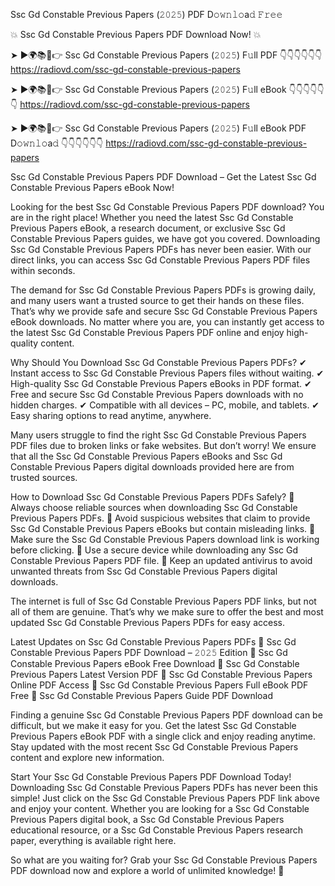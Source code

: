 Ssc Gd Constable Previous Papers (𝟸𝟶𝟸𝟻) PDF D𝚘𝚠𝚗𝚕𝚘a𝚍 𝙵𝚛𝚎𝚎

💥 Ssc Gd Constable Previous Papers PDF Download Now! 💥

➤ ►🌍📚📱👉 Ssc Gd Constable Previous Papers (𝟸𝟶𝟸𝟻) F𝚞ll PDF 👇👇👇👇👇👇
https://radiovd.com/ssc-gd-constable-previous-papers

➤ ►🌍📚📱👉 Ssc Gd Constable Previous Papers (𝟸𝟶𝟸𝟻) F𝚞ll eBook 👇👇👇👇👇👇
https://radiovd.com/ssc-gd-constable-previous-papers

➤ ►🌍📚📱👉 Ssc Gd Constable Previous Papers (𝟸𝟶𝟸𝟻) F𝚞ll eBook PDF D𝚘𝚠𝚗𝚕𝚘a𝚍 👇👇👇👇👇👇
https://radiovd.com/ssc-gd-constable-previous-papers

Ssc Gd Constable Previous Papers PDF Download – Get the Latest Ssc Gd Constable Previous Papers eBook Now!

Looking for the best Ssc Gd Constable Previous Papers PDF download? You are in the right place! Whether you need the latest Ssc Gd Constable Previous Papers eBook, a research document, or exclusive Ssc Gd Constable Previous Papers guides, we have got you covered. Downloading Ssc Gd Constable Previous Papers PDFs has never been easier. With our direct links, you can access Ssc Gd Constable Previous Papers PDF files within seconds.

The demand for Ssc Gd Constable Previous Papers PDFs is growing daily, and many users want a trusted source to get their hands on these files. That’s why we provide safe and secure Ssc Gd Constable Previous Papers eBook downloads. No matter where you are, you can instantly get access to the latest Ssc Gd Constable Previous Papers PDF online and enjoy high-quality content.

Why Should You Download Ssc Gd Constable Previous Papers PDFs?
✔ Instant access to Ssc Gd Constable Previous Papers files without waiting.
✔ High-quality Ssc Gd Constable Previous Papers eBooks in PDF format.
✔ Free and secure Ssc Gd Constable Previous Papers downloads with no hidden charges.
✔ Compatible with all devices – PC, mobile, and tablets.
✔ Easy sharing options to read anytime, anywhere.

Many users struggle to find the right Ssc Gd Constable Previous Papers PDF files due to broken links or fake websites. But don’t worry! We ensure that all the Ssc Gd Constable Previous Papers eBooks and Ssc Gd Constable Previous Papers digital downloads provided here are from trusted sources.

How to Download Ssc Gd Constable Previous Papers PDFs Safely?
📌 Always choose reliable sources when downloading Ssc Gd Constable Previous Papers PDFs.
📌 Avoid suspicious websites that claim to provide Ssc Gd Constable Previous Papers eBooks but contain misleading links.
📌 Make sure the Ssc Gd Constable Previous Papers download link is working before clicking.
📌 Use a secure device while downloading any Ssc Gd Constable Previous Papers PDF file.
📌 Keep an updated antivirus to avoid unwanted threats from Ssc Gd Constable Previous Papers digital downloads.

The internet is full of Ssc Gd Constable Previous Papers PDF links, but not all of them are genuine. That’s why we make sure to offer the best and most updated Ssc Gd Constable Previous Papers PDFs for easy access.

Latest Updates on Ssc Gd Constable Previous Papers PDFs
🔹 Ssc Gd Constable Previous Papers PDF Download – 𝟸𝟶𝟸𝟻 Edition
🔹 Ssc Gd Constable Previous Papers eBook Free Download
🔹 Ssc Gd Constable Previous Papers Latest Version PDF
🔹 Ssc Gd Constable Previous Papers Online PDF Access
🔹 Ssc Gd Constable Previous Papers Full eBook PDF Free
🔹 Ssc Gd Constable Previous Papers Guide PDF Download

Finding a genuine Ssc Gd Constable Previous Papers PDF download can be difficult, but we make it easy for you. Get the latest Ssc Gd Constable Previous Papers eBook PDF with a single click and enjoy reading anytime. Stay updated with the most recent Ssc Gd Constable Previous Papers content and explore new information.

Start Your Ssc Gd Constable Previous Papers PDF Download Today!
Downloading Ssc Gd Constable Previous Papers PDFs has never been this simple! Just click on the Ssc Gd Constable Previous Papers PDF link above and enjoy your content. Whether you are looking for a Ssc Gd Constable Previous Papers digital book, a Ssc Gd Constable Previous Papers educational resource, or a Ssc Gd Constable Previous Papers research paper, everything is available right here.

So what are you waiting for? Grab your Ssc Gd Constable Previous Papers PDF download now and explore a world of unlimited knowledge! 🚀